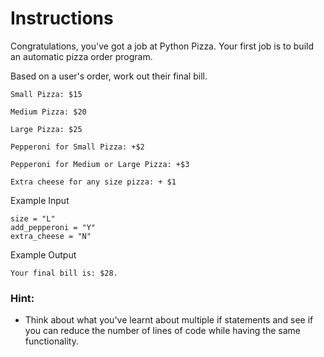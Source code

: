 # Instructions
Congratulations, you've got a job at Python Pizza. Your first job is to build an automatic pizza order program.

Based on a user's order, work out their final bill.

`Small Pizza: $15`

`Medium Pizza: $20`

`Large Pizza: $25`

`Pepperoni for Small Pizza: +$2`

`Pepperoni for Medium or Large Pizza: +$3`

`Extra cheese for any size pizza: + $1`

Example Input
```
size = "L"
add_pepperoni = "Y"
extra_cheese = "N"
```
Example Output
```
Your final bill is: $28.
```
### Hint:
- Think about what you've learnt about multiple if statements and see if you can reduce the number of lines of code while having the same functionality.
